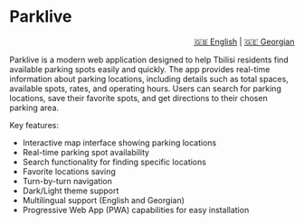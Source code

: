 # Parklive

<div align="right">
  <a href="README.md">🇬🇧 English</a> |
  <a href="README.ge.md">🇬🇪 Georgian</a>
</div>

Parklive is a modern web application designed to help Tbilisi residents find available parking spots easily and quickly. The app provides real-time information about parking locations, including details such as total spaces, available spots, rates, and operating hours. Users can search for parking locations, save their favorite spots, and get directions to their chosen parking area.

Key features:

- Interactive map interface showing parking locations
- Real-time parking spot availability
- Search functionality for finding specific locations
- Favorite locations saving
- Turn-by-turn navigation
- Dark/Light theme support
- Multilingual support (English and Georgian)
- Progressive Web App (PWA) capabilities for easy installation
